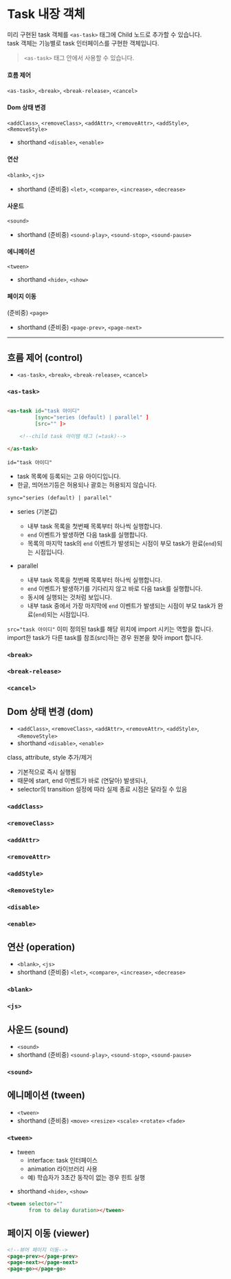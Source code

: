 # Task 내장 객체

미리 구현된 task 객체를 `<as-task>` 태그에 Child 노드로 추가할 수 있습니다.  
task 객체는 기능별로 task 인터페이스를 구현한 객체입니다.

> `<as-task>` 태그 안에서 사용할 수 있습니다.

#### 흐름 제어

`<as-task>`, `<break>`, `<break-release>`, `<cancel>`

#### Dom 상태 변경

`<addClass>`, `<removeClass>`, `<addAttr>`, `<removeAttr>`, `<addStyle>`, `<RemoveStyle>`

- shorthand `<disable>`, `<enable>`

#### 연산

`<blank>`, `<js>`

- shorthand (준비중) `<let>`, `<compare>`, `<increase>`, `<decrease>`

#### 사운드

`<sound>`

- shorthand (준비중) `<sound-play>`, `<sound-stop>`, `<sound-pause>`

#### 에니메이션

`<tween>`

- shorthand `<hide>`, `<show>`

#### 페이지 이동

(준비중) `<page>`

- shorthand (준비중) `<page-prev>`, `<page-next>`

--------------------------------------------------------------

## 흐름 제어 (control)

* `<as-task>`, `<break>`, `<break-release>`, `<cancel>`

### `<as-task>`

```html

<as-task id="task 아이디"
         [sync="series (default) | parallel" ]
         [src="" ]>

    <!--child task 아이템 태그 (=task)-->

</as-task>
```

`id="task 아이디"`

* task 목록에 등록되는 고유 아이디입니다.
* 한글, 띄어쓰기등은 허용되나 괄호는 허용되지 않습니다.

`sync="series (default) | parallel"`

* series (기본값)
    - 내부 task 목록을 첫번째 목록부터 하나씩 실행합니다.
    - `end` 이벤트가 발생하면 다음 task를 실행합니다.
    - 목록의 마지막 task의 `end` 이벤트가 발생되는 시점이 부모 task가 완료(`end`)되는 시점입니다.

* parallel
    - 내부 task 목록을 첫번째 목록부터 하나씩 실행합니다.
    - `end` 이벤트가 발생하기를 기다리지 않고 바로 다음 task를 실행합니다.
    - 동시에 실행되는 것처럼 보입니다.
    - 내부 task 중에서 가장 마지막에 `end` 이벤트가 발생되는 시점이 부모 task가 완료(`end`)되는 시점입니다.

`src="task 아이디"`
이미 정의된 task를 해당 위치에 import 시키는 역할을 합니다.  
import한 task가 다른 task를 참조(src)하는 경우 원본을 찾아 import 합니다.

### `<break>`

### `<break-release>`

### `<cancel>`

## Dom 상태 변경 (dom)

* `<addClass>`, `<removeClass>`, `<addAttr>`, `<removeAttr>`, `<addStyle>`, `<RemoveStyle>`  
* shorthand `<disable>`, `<enable>`

class, attribute, style 추가/제거
- 기본적으로 즉시 실행됨
- 때문에 start, end 이벤트가 바로 (연달아) 발생되나,
- selector의 transition 설정에 따라 실제 종료 시점은 달라질 수 있음

### `<addClass>`

### `<removeClass>`

### `<addAttr>`

### `<removeAttr>`

### `<addStyle>`

### `<RemoveStyle>`

### `<disable>`

### `<enable>`

## 연산 (operation)

* `<blank>`, `<js>`
* shorthand (준비중) `<let>`, `<compare>`, `<increase>`, `<decrease>`

### `<blank>`

### `<js>`

## 사운드 (sound)

* `<sound>`  
* shorthand (준비중) `<sound-play>`, `<sound-stop>`, `<sound-pause>`

### `<sound>`

## 에니메이션 (tween)

* `<tween>`  
* shorthand (준비중) `<move>` `<resize>` `<scale>` `<rotate>` `<fade>`

### `<tween>`

+ tween
    - interface: task 인터페이스
    - animation 라이브러리 사용
    - 예) 학습자가 3초간 동작이 없는 경우 힌트 실행

- shorthand `<hide>`, `<show>`

```html
<tween selector=""
       from to delay duration></tween>
```

## 페이지 이동 (viewer)

```html
<!--뷰어 페이지 이동-->
<page-prev></page-prev>
<page-next></page-next>
<page-go></page-go>
```

























